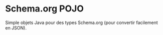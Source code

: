 # Schema.org POJO

Simple objets Java pour des types Schema.org (pour convertir facilement en JSON).
